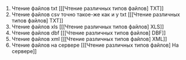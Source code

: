 1) Чтение файлов txt [[[Чтение различных типов файлов] TXT]]
2) Чтение файлов csv точно такое-же как и у txt [[[Чтение различных типов файлов] TXT]]
3) Чтение файлов xls  [[[Чтение различных типов файлов] XLS]]
4) Чтение файлов dbf  [[[Чтение различных типов файлов] DBF]]
5) Чтение файлов xml  [[[Чтение различных типов файлов] XML]]
6) Чтение файлов на сервере [[[Чтение различных типов файлов] На сервере]]